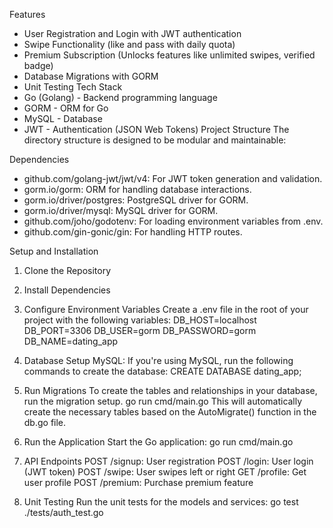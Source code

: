 Features
- User Registration and Login with JWT authentication
- Swipe Functionality (like and pass with daily quota)
- Premium Subscription (Unlocks features like unlimited swipes, verified badge)
- Database Migrations with GORM
- Unit Testing
Tech Stack
- Go (Golang) - Backend programming language
- GORM - ORM for Go
- MySQL - Database
- JWT - Authentication (JSON Web Tokens)
Project Structure
The directory structure is designed to be modular and maintainable:

Dependencies
- github.com/golang-jwt/jwt/v4: For JWT token generation and validation.
- gorm.io/gorm: ORM for handling database interactions.
- gorm.io/driver/postgres: PostgreSQL driver for GORM.
- gorm.io/driver/mysql: MySQL driver for GORM.
- github.com/joho/godotenv: For loading environment variables from .env.
- github.com/gin-gonic/gin: For handling HTTP routes.

Setup and Installation
1. Clone the Repository
2. Install Dependencies
3. Configure Environment Variables
Create a .env file in the root of your project with the following variables:
DB_HOST=localhost
DB_PORT=3306
DB_USER=gorm
DB_PASSWORD=gorm
DB_NAME=dating_app
4. Database Setup
MySQL:
If you're using MySQL, run the following commands to create the database:
CREATE DATABASE dating_app;
5. Run Migrations
To create the tables and relationships in your database, run the migration setup.
go run cmd/main.go
This will automatically create the necessary tables based on the AutoMigrate() function in the db.go file.

6. Run the Application
Start the Go application:
go run cmd/main.go
7. API Endpoints
POST /signup: User registration
POST /login: User login (JWT token)
POST /swipe: User swipes left or right
GET /profile: Get user profile
POST /premium: Purchase premium feature
8. Unit Testing
Run the unit tests for the models and services:
go test ./tests/auth_test.go

